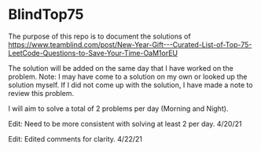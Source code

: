 # BlindTop75

The purpose of this repo is to document the solutions of https://www.teamblind.com/post/New-Year-Gift---Curated-List-of-Top-75-LeetCode-Questions-to-Save-Your-Time-OaM1orEU

The solution will be added on the same day that I have worked on the problem.  Note: I may have come to a solution on my own or looked up the solution myself.  If I did not come up with the solution, I have made a note to review this problem.

I will aim to solve a total of 2 problems per day (Morning and Night).

Edit: Need to be more consistent with solving at least 2 per day. 4/20/21

Edit: Edited comments for clarity. 4/22/21

